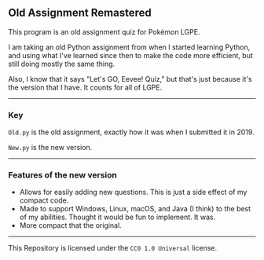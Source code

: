## Old Assignment Remastered

This program is an old assignment quiz for Pokémon LGPE.

I am taking an old Python assignment from when I started learning Python, and using what I've learned since then to make the code more efficient, but still doing mostly the same thing.

Also, I know that it says "Let's GO, Eevee! Quiz," but that's just because it's the version that I have. It counts for all of LGPE.

---

### Key

`Old.py` is the old assignment, exactly how it was when I submitted it in 2019.

`New.py` is the new version.

---

### Features of the new version

- Allows for easily adding new questions. This is just a side effect of my compact code.
- Made to support Windows, Linux, macOS, and Java (I think) to the best of my abilities. Thought it would be fun to implement. It was.
- More compact that the original.

---

This Repository is licensed under the `CC0 1.0 Universal` license.
